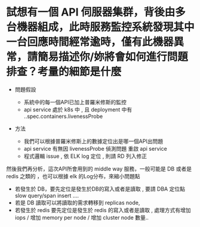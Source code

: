 # 試想有一個 API 伺服器集群，背後由多台機器組成，此時服務監控系統發現其中一台回應時間經常逾時，僅有此機器異常，請簡易描述你/妳將會如何進行問題排查？考量的細節是什麼

- 問題假設
  - 系統中的每一個API已加上普羅米修斯的監控
  - api service 處於 k8s 中 , 且 deployment 中有 ..spec.containers.livenessProbe

- 方法
  - 我們可以根據普羅米修斯上的數據定位出是哪一個API出問題
  - api service 有無因 livenessProbe 偵測問題 重啟 api service
  - 程式邏輯 issue , 依 ELK log 定位 , 則請 RD 列入修正

然後我們再分析，這次API所會用到的 middle way 服務，一般可能是 DB 或者是 redis 之類的 ，也可以根據 elk 的Log分布，來縮小問題點
  - 若發生於 DB，要先定位是發生於DB的寫入或者是讀取 , 要請 DBA 定位點 slow query/span insert ....
  - 若是 DB 讀取可以將讀取的需求轉移到 replicas node,
  - 若發生於 redis 要先定位是發生於 redis 的寫入或者是讀取 , 處理方式有增加 iops / 增加 memory per node / 增加 cluster node 數量.. 